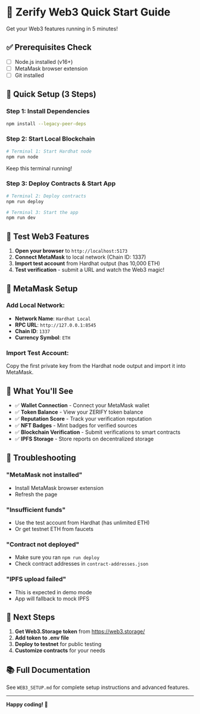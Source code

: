 # 🚀 Zerify Web3 Quick Start Guide

Get your Web3 features running in 5 minutes!

## ✅ Prerequisites Check
- [ ] Node.js installed (v16+)
- [ ] MetaMask browser extension
- [ ] Git installed

## 🚀 Quick Setup (3 Steps)

### Step 1: Install Dependencies
```bash
npm install --legacy-peer-deps
```

### Step 2: Start Local Blockchain
```bash
# Terminal 1: Start Hardhat node
npm run node
```
Keep this terminal running!

### Step 3: Deploy Contracts & Start App
```bash
# Terminal 2: Deploy contracts
npm run deploy

# Terminal 3: Start the app
npm run dev
```

## 🎯 Test Web3 Features

1. **Open your browser** to `http://localhost:5173`
2. **Connect MetaMask** to local network (Chain ID: 1337)
3. **Import test account** from Hardhat output (has 10,000 ETH)
4. **Test verification** - submit a URL and watch the Web3 magic!

## 🔧 MetaMask Setup

### Add Local Network:
- **Network Name**: `Hardhat Local`
- **RPC URL**: `http://127.0.0.1:8545`
- **Chain ID**: `1337`
- **Currency Symbol**: `ETH`

### Import Test Account:
Copy the first private key from the Hardhat node output and import it into MetaMask.

## 🎉 What You'll See

- ✅ **Wallet Connection** - Connect your MetaMask wallet
- ✅ **Token Balance** - View your ZERIFY token balance
- ✅ **Reputation Score** - Track your verification reputation
- ✅ **NFT Badges** - Mint badges for verified sources
- ✅ **Blockchain Verification** - Submit verifications to smart contracts
- ✅ **IPFS Storage** - Store reports on decentralized storage

## 🐛 Troubleshooting

### "MetaMask not installed"
- Install MetaMask browser extension
- Refresh the page

### "Insufficient funds"
- Use the test account from Hardhat (has unlimited ETH)
- Or get testnet ETH from faucets

### "Contract not deployed"
- Make sure you ran `npm run deploy`
- Check contract addresses in `contract-addresses.json`

### "IPFS upload failed"
- This is expected in demo mode
- App will fallback to mock IPFS

## 🚀 Next Steps

1. **Get Web3.Storage token** from https://web3.storage/
2. **Add token to .env file**
3. **Deploy to testnet** for public testing
4. **Customize contracts** for your needs

## 📚 Full Documentation

See `WEB3_SETUP.md` for complete setup instructions and advanced features.

---

**Happy coding! 🎉**
